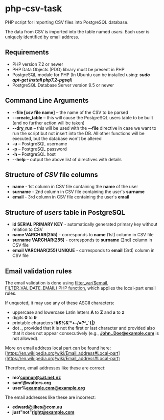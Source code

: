 # php-csv-task
PHP script for importing CSV files into PostgreSQL database.

The data from CSV is imported into the table named _users_.
Each user is uniquely identified by email address.

## Requirements
* PHP version 7.2 or newer
* PHP Data Objects (PDO) library must be present in PHP
* PostgreSQL module for PHP (In Ubuntu can be installed using: _**sudo apt-get install php7.2-pgsql**_)
* PostgreSQL Database Server version 9.5 or newer

## Command Line Arguments

* **--file [csv file name]** – the name of the CSV to be parsed
* **--create_table** – this will cause the PostgreSQL users table to be built (and no further action will be taken)
* **--dry_run** – this will be used with the **--file** directive in case we want to run the script but not insert into the DB. All other functions will be executed, but the database won't be altered
* **-u** – PostgreSQL username
* **-p** – PostgreSQL password
* **-h** – PostgreSQL host
* **--help** – output the above list of directives with details

## Structure of _CSV_ file columns

* **name** - 1st column in CSV file containing the **name** of the user
* **surname** - 2nd column in CSV file containing the user's **surname**
* **email** - 3rd column in CSV file containing the user's **email**

## Structure of _users_ table in PostgreSQL

* **id SERIAL PRIMARY KEY** - automatically generated primary key without relation to CSV
* **name VARCHAR(255)** - corresponds to **name** (1st) column in CSV file
* **surname VARCHAR(255)** - corresponds to **surname** (2nd) column in CSV file
* **email VARCHAR(255) UNIQUE** - corresponds to **email** (3rd) column in CSV file

## Email validation rules

The email validation is done using
[filter_var($email, FILTER_VALIDATE_EMAIL) PHP function](https://www.php.net/manual/en/function.filter-var),
which applies the local-part email rules.

If unquoted, it may use any of these ASCII characters:
 * uppercase and lowercase Latin letters **A** to **Z** and **a** to **z**
 * digits **0** to **9**
 * printable characters  **\!#$%&'\*\+\-/=?^\_\`\{|\}**
 * dot **.**, provided that it is not the first or last character and provided also that it does not appear consecutively (e.g., **John..Doe@example.com** is not allowed).

More on email address local part can be found here: [https://en.wikipedia.org/wiki/Email_address#Local-part](https://en.wikipedia.org/wiki/Email_address#Local-part)

Therefore, email addresses like these are correct:

 * **mo'connor@cat.net.nz**
 * **sam!@walters.org** 
 * **user%example.com@example.org**
 
 The email addresses like these are incorrect:
 
 * **edward@jikes@com.au**
 * **just"not"right@example.com**
